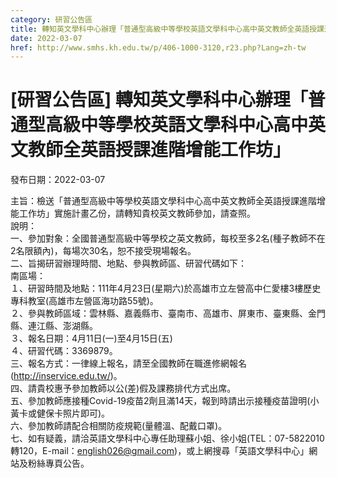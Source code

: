 ```yaml
---
category: 研習公告區
title: 轉知英文學科中心辦理「普通型高級中等學校英語文學科中心高中英文教師全英語授課進階增能工作坊」
date: 2022-03-07
href: http://www.smhs.kh.edu.tw/p/406-1000-3120,r23.php?Lang=zh-tw
---
```


# [研習公告區] 轉知英文學科中心辦理「普通型高級中等學校英語文學科中心高中英文教師全英語授課進階增能工作坊」

發布日期：2022-03-07

主旨：檢送「普通型高級中等學校英語文學科中心高中英文教師全英語授課進階增能工作坊」實施計畫乙份，請轉知貴校英文教師參加，請查照。  
說明：  
一、參加對象：全國普通型高級中等學校之英文教師，每校至多2名(種子教師不在2名限額內)，每場次30名，恕不接受現場報名。  
二、旨揭研習辦理時間、地點、參與教師區、研習代碼如下：  
南區場：  
１、研習時間及地點：111年4月23日(星期六)於高雄市立左營高中仁愛樓3樓歷史專科教室(高雄市左營區海功路55號)。  
２、參與教師區域：雲林縣、嘉義縣市、臺南市、高雄市、屏東市、臺東縣、金門縣、連江縣、澎湖縣。  
３、報名日期：4月11日(一)至4月15日(五)  
４、研習代碼：3369879。  
三、報名方式：一律線上報名，請至全國教師在職進修網報名(http://inservice.edu.tw/)。  
四、請貴校惠予參加教師以公(差)假及課務排代方式出席。  
五、參加教師應接種Covid-19疫苗2劑且滿14天，報到時請出示接種疫苗證明(小黃卡或健保卡照片即可)。  
六、參加教師請配合相關防疫規範(量體溫、配戴口罩)。  
七、如有疑義，請洽英語文學科中心專任助理蘇小姐、徐小姐(TEL：07-5822010轉120，E-mail：english026@gmail.com)，或上網搜尋「英語文學科中心」網站及粉絲專頁公告。


